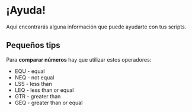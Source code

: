 # ¡Ayuda!
Aquí encontrarás alguna información que puede ayudarte con tus scripts.

## Pequeños tips

Para **comparar números** hay que utilizar estos operadores:
- EQU - equal
- NEQ - not equal
- LSS - less than
- LEQ - less than or equal
- GTR - greater than
- GEQ - greater than or equal
